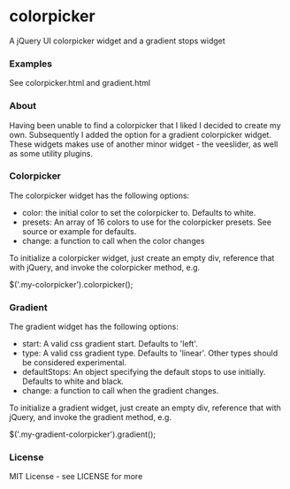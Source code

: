 # colorpicker
A jQuery UI colorpicker widget and a gradient stops widget

### Examples
See colorpicker.html and gradient.html

### About
Having been unable to find a colorpicker that I liked I decided to create my own.  Subsequently I added the option for a gradient colorpicker widget.  These widgets makes use of another minor widget - the veeslider, as well as some utility plugins.

### Colorpicker
The colorpicker widget has the following options:

- color: the initial color to set the colorpicker to. Defaults to white.
- presets: An array of 16 colors to use for the colorpicker presets.  See source or example for defaults.
- change: a function to call when the color changes

To initialize a colorpicker widget, just create an empty div, reference that with jQuery, and invoke the colorpicker method, e.g.

$('.my-colorpicker').colorpicker();

### Gradient
The gradient widget has the following options:

- start: A valid css gradient start.  Defaults to 'left'.
- type: A valid css gradient type.  Defaults to 'linear'. Other types should be considered experimental.
- defaultStops: An object specifying the default stops to use initially.  Defaults to white and black.
- change: a function to call when the gradient changes.

To initialize a gradient widget, just create an empty div, reference that with jQuery, and invoke the gradient method, e.g.

$('.my-gradient-colorpicker').gradient();

### License
MIT License - see LICENSE for more
